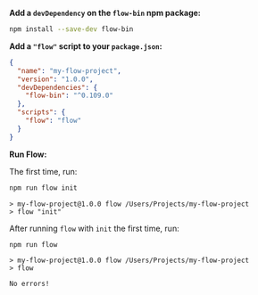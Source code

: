 **Add a `devDependency` on the `flow-bin` npm package:**

```sh
npm install --save-dev flow-bin
```

**Add a `"flow"` script to your `package.json`:**

```json
{
  "name": "my-flow-project",
  "version": "1.0.0",
  "devDependencies": {
    "flow-bin": "^0.109.0"
  },
  "scripts": {
    "flow": "flow"
  }
}
```

**Run Flow:**

The first time, run:

```sh
npm run flow init
```

```
> my-flow-project@1.0.0 flow /Users/Projects/my-flow-project
> flow "init"
```

After running `flow` with `init` the first time, run:

```sh
npm run flow
```

```
> my-flow-project@1.0.0 flow /Users/Projects/my-flow-project
> flow

No errors!
```
